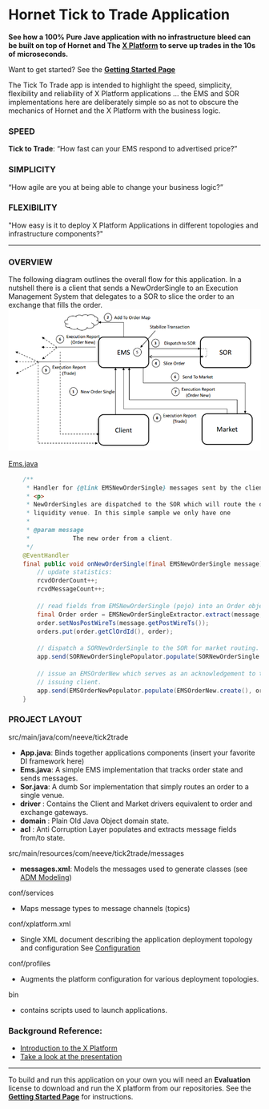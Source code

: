 # Hornet Tick to Trade Application

**See how a 100% Pure Jave application with no infrastructure bleed can be built on top of Hornet and The [X Platform](http://www.neeveresearch.com/introduction) to serve up trades in the 10s of microseconds.**

Want to get started? See the **[Getting Started Page](https://github.com/neeveresearch/nvx-app-tick-to-trade/wiki/Getting-Started)**

The Tick To Trade app is intended to highlight the speed, simplicity, flexibility and reliability of X Platform applications ... the EMS and SOR implementations here are deliberately simple so as not to obscure the mechanics of Hornet and the X Platform with the business logic. 

###  SPEED
**Tick to Trade**: “How fast can your EMS respond to advertised price?”

### SIMPLICITY
“How agile are you at being able to change your business logic?”

### FLEXIBILITY
"How easy is it to deploy X Platform Applications in different topologies and infrastructure components?"

---

### OVERVIEW
The following diagram outlines the overall flow for this application. In a nutshell there is a client that sends a NewOrderSingle to an Execution Management System that delegates to a SOR to slice the order to an exchange that fills the order. 
![Tick To Trade App Flow](docs/flow-diagram.png)

[Ems.java](src/main/java/com/neeve/tick2trade/Ems.java)
```java
    /**
     * Handler for {@link EMSNewOrderSingle} messages sent by the client.
     * <p>
     * NewOrderSingles are dispatched to the SOR which will route the order to a
     * liquidity venue. In this simple sample we only have one
     * 
     * @param message
     *            The new order from a client.
     */
    @EventHandler
    final public void onNewOrderSingle(final EMSNewOrderSingle message) {
        // update statistics:
        rcvdOrderCount++;
        rcvdMessageCount++;
        
        // read fields from EMSNewOrderSingle (pojo) into an Order object
        final Order order = EMSNewOrderSingleExtractor.extract(message, orderPool.get(null));
        order.setNosPostWireTs(message.getPostWireTs());
        orders.put(order.getClOrdId(), order);
        
        // dispatch a SORNewOrderSingle to the SOR for market routing.
        app.send(SORNewOrderSinglePopulator.populate(SORNewOrderSingle.create(), order));
        
        // issue an EMSOrderNew which serves as an acknowledgement to the
        // issuing client.
        app.send(EMSOrderNewPopulator.populate(EMSOrderNew.create(), order));
    }
```

### PROJECT LAYOUT
src/main/java/com/neeve/tick2trade
* **App.java**: Binds together applications components (insert your favorite DI framework here)
* **Ems.java**: A simple EMS implementation that tracks order state and sends messages. 
* **Sor.java**: A dumb Sor implementation that simply routes an order to a single venue.
* **driver**  : Contains the Client and Market drivers equivalent to order and exchange gateways.
* **domain**  : Plain Old Java Object domain state. 
* **acl**     : Anti Corruption Layer populates and extracts message fields from/to state. 

src/main/resources/com/neeve/tick2trade/messages
* **messages.xml**: Models the messages used to generate classes (see [ADM Modeling](https://docs.neeveresearch.com/display/KB/ADM+Message+Modeling))

conf/services
* Maps message types to message channels (topics)

conf/xplatform.xml
* Single XML document describing the application deployment topology and configuration See [Configuration](https://docs.neeveresearch.com/display/KB/X+Platform+Configuration)

conf/profiles
* Augments the platform configuration for various deployment topologies. 

bin
* contains scripts used to launch applications. 

### Background Reference:
* [Introduction to the X Platform](http://www.neeveresearch.com/introduction)
* [Take a look at the presentation](http://docs.neeveresearch.com/decks/nvx-low-latency-apps.pdf)

---

To build and run this application on your own you will need an __Evaluation__ license to download and run the X platform from our repositories. See the **[Getting Started Page](https://github.com/neeveresearch/nvx-app-hornet-tick-to-trade/wiki/Getting-Started)** for instructions.
